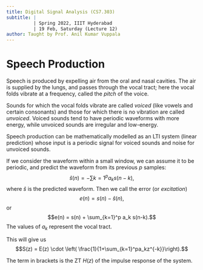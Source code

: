 ```yaml
---
title: Digital Signal Analysis (CS7.303)
subtitle: |
          | Spring 2022, IIIT Hyderabad
          | 19 Feb, Saturday (Lecture 12)
author: Taught by Prof. Anil Kumar Vuppala
---
```


# Speech Production
Speech is produced by expelling air from the oral and nasal cavities. The air is supplied by the lungs, and passes through the vocal tract; here the vocal folds vibrate at a frequency, called the *pitch* of the voice.  

Sounds for which the vocal folds vibrate are called *voiced* (like vowels and certain consonants) and those for which there is no vibration are called *unvoiced*. Voiced sounds tend to have periodic waveforms with more energy, while unvoiced sounds are irregular and low-energy.  

Speech production can be mathematically modelled as an LTI system (linear prediction) whose input is a periodic signal for voiced sounds and noise for unvoiced sounds.  

If we consider the waveform within a small window, we can assume it to be periodic, and predict the waveform from its previous $p$ samples:
$$\hat{s}(n) = -\sum{k=1}^p a_ks(n-k),$$
where $\hat{s}$ is the predicted waveform. Then we call the error (or *excitation*)
$$e(n) = s(n) - \hat{s}(n),$$
or
$$e(n) = s(n) + \sum_{k=1}^p a_k s(n-k).$$
The values of $a_k$ represent the vocal tract.  

This will give us
$$S(z) = E(z) \cdot \left( \frac{1}{1+\sum_{k=1}^pa_kz^{-k}}\right).$$

The term in brackets is the ZT $H(z)$ of the impulse response of the system.